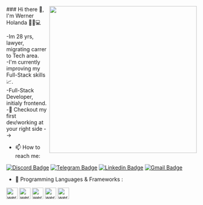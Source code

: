 <div>
 <p align="left">
  <img align="right" height="390em" src="https://github.com/WernerHolanda/My-social-links/blob/main/DOCS/.github/dark-light.gif" height="590em">
 </img>
</p>


<p align="left" max-width="700px">### Hi there 👋, I'm Werner Holanda 👨‍☕💻
 
-Im 28 yrs, lawyer, migrating carrer to Tech area.
<br>
-I'm currently improving my Full-Stack skills 📈.
<br> 
-Full-Stack Developer, initialy frontend. 
<br>
-🔭 Checkout my first dev/working at your right side --> 
<br> 

- 📫 How to reach me: 

[![Discord Badge](https://img.shields.io/badge/-Discord-ff3a5e?style=for-the-badge&logo=Discord&logoColor=FFF)](https://discordapp.com/users/392067356198830082)
[![Telegram Badge](https://img.shields.io/badge/Telegram-2CA5E0?style=for-the-badge&logo=telegram&logoColor=white)](https://t.me/holandawerner)
[![Linkedin Badge](https://img.shields.io/badge/LinkedIn-0077B5?style=for-the-badge&logo=linkedin&logoColor=white)](https://www.linkedin.com/in/werner-holanda-4b1322194/)
[![Gmail Badge](https://img.shields.io/badge/Gmail-D14836?style=for-the-badge&logo=gmail&logoColor=white)](mailto:dvaice.werner@gmail.com)

- 🌱 Programming Languages & Frameworks : 
 <div>
  <img align="center" alt="werner-html" height="30" widht="40" src="https://cdn.jsdelivr.net/gh/devicons/devicon/icons/html5/html5-original.svg"/>

  <img align="center" alt="werner-css" height="30" widht="40" src="https://cdn.jsdelivr.net/gh/devicons/devicon/icons/css3/css3-original.svg"/>

  <img align="center" alt="werner-html" height="30" widht="40" src="https://cdn.jsdelivr.net/gh/devicons/devicon/icons/javascript/javascript-plain.svg"/>

  <img align="center" alt="werner-html" height="30" widht="40" src="https://cdn.jsdelivr.net/gh/devicons/devicon/icons/react/react-original.svg"/>

  <img align="center" alt="werner-html" height="30" widht="40" src="https://cdn.jsdelivr.net/gh/devicons/devicon/icons/nodejs/nodejs-plain.svg"/>
  </p> 

</div>
 

</div>

<!--
**WernerHolanda/WernerHolanda** is a ✨ _special_ ✨ repository because its `README.md` (this file) appears on your GitHub profile.

Here are some ideas to get you started:

- 🔭 I’m currently working on ...
- 🌱 I’m currently learning ...
- 👯 I’m looking to collaborate on ...
- 🤔 I’m looking for help with ...
- 💬 Ask me about ...
- 📫 How to reach me: ...
- 😄 Pronouns: ...
- ⚡ Fun fact: ...
-->
